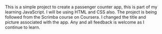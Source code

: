 This is a simple project to create a passenger counter app, this is part of my learning JavaScript. I will be using HTML and CSS also. The project is being followed
from the Scrimba course on Coursera. I changed the title and picture associated with the app.
Any and all feedback is welcome as I continue to learn.
